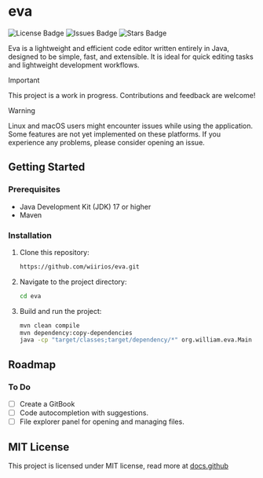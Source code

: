 # eva

<p>
  <img src="https://img.shields.io/github/license/wiirios/eva.svg" alt="License Badge">
  <img src="https://img.shields.io/github/issues/wiirios/eva.svg" alt="Issues Badge">
  <img src="https://img.shields.io/github/stars/wiirios/eva.svg" alt="Stars Badge">
</p>

Eva is a lightweight and efficient code editor written entirely in Java, designed to be simple, fast, and extensible. It is ideal for quick editing tasks and lightweight development workflows.

> [!IMPORTANT]
> This project is a work in progress. Contributions and feedback are welcome!

> [!WARNING]
> Linux and macOS users might encounter issues while using the application. Some features are not yet implemented on these platforms. If you experience any problems, please consider opening an issue.

## Getting Started

### Prerequisites
- Java Development Kit (JDK) 17 or higher
- Maven

### Installation
1. Clone this repository:
   ```bash
   https://github.com/wiirios/eva.git
   ```
2. Navigate to the project directory:
   ```bash
   cd eva
   ```
3. Build and run the project:
	``` bash
	mvn clean compile
	mvn dependency:copy-dependencies
	java -cp "target/classes;target/dependency/*" org.william.eva.Main
	```

## Roadmap

### To Do
- [ ] Create a GitBook
- [ ] Code autocompletion with suggestions.
- [ ] File explorer panel for opening and managing files.

## MIT License
This project is licensed under MIT license, read more at <span><a href="https://docs.github.com/pt/repositories/managing-your-repositorys-settings-and-features/customizing-your-repository/licensing-a-repository">docs.github</span>